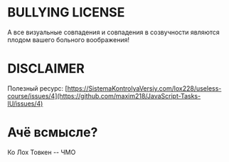 # BULLYING LICENSE

А все визуальные совпадения и совпадения в созвучности являются плодом вашего больного воображения!

# DISCLAIMER

Полезный ресурс: [https://SistemaKontrolyaVersiy.com/lox228/useless-course/issues/4](https://github.com/maxim218/JavaScript-Tasks-IU/issues/4)

# Ачё всмысле?

Ко Лох Товкен -- ЧМО